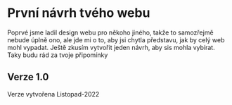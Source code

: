 # První návrh tvého webu

Poprvé jsme ladil design webu pro někoho jiného, takže to samozřejmě nebude úplně ono, ale jde mi o to, aby jsi chytla představu, jak by celý web mohl vypadat. Ještě zkusím vytvořit jeden návrh, aby sis mohla vybírat. Taky budu rád za tvoje připomínky

## Verze 1.0

Verze vytvořena Listopad-2022
